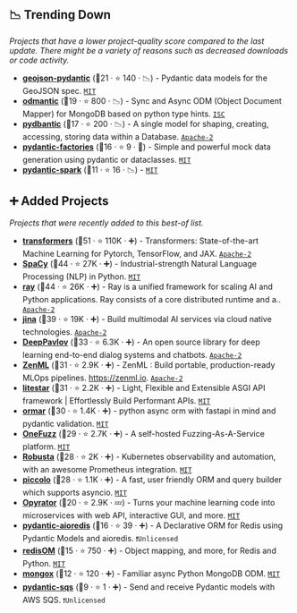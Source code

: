 ## 📉 Trending Down

_Projects that have a lower project-quality score compared to the last update. There might be a variety of reasons such as decreased downloads or code activity._

- <b><a href="https://github.com/developmentseed/geojson-pydantic">geojson-pydantic</a></b> (🥇21 ·  ⭐ 140 · 📉) - Pydantic data models for the GeoJSON spec. <code><a href="http://bit.ly/34MBwT8">MIT</a></code>
- <b><a href="https://github.com/art049/odmantic">odmantic</a></b> (🥉19 ·  ⭐ 800 · 📉) - Sync and Async ODM (Object Document Mapper) for MongoDB based on python type hints. <code><a href="http://bit.ly/3hkKRql">ISC</a></code>
- <b><a href="https://github.com/codemation/pydbantic">pydbantic</a></b> (🥉17 ·  ⭐ 200 · 📉) - A single model for shaping, creating, accessing, storing data within a Database. <code><a href="http://bit.ly/3nYMfla">Apache-2</a></code>
- <b><a href="https://github.com/litestar-org/pydantic-factories">pydantic-factories</a></b> (🥇16 ·  ⭐ 9 · 🐣) - Simple and powerful mock data generation using pydantic or dataclasses. <code><a href="http://bit.ly/34MBwT8">MIT</a></code>
- <b><a href="https://github.com/godatadriven/pydantic-spark">pydantic-spark</a></b> (🥉11 ·  ⭐ 16 · 📉) -  <code><a href="http://bit.ly/34MBwT8">MIT</a></code>

## ➕ Added Projects

_Projects that were recently added to this best-of list._

- <b><a href="https://github.com/huggingface/transformers">transformers</a></b> (🥇51 ·  ⭐ 110K · ➕) - Transformers: State-of-the-art Machine Learning for Pytorch, TensorFlow, and JAX. <code><a href="http://bit.ly/3nYMfla">Apache-2</a></code>
- <b><a href="https://github.com/explosion/spaCy">SpaCy</a></b> (🥇44 ·  ⭐ 27K · ➕) - Industrial-strength Natural Language Processing (NLP) in Python. <code><a href="http://bit.ly/34MBwT8">MIT</a></code>
- <b><a href="https://github.com/ray-project/ray">ray</a></b> (🥇44 ·  ⭐ 26K · ➕) - Ray is a unified framework for scaling AI and Python applications. Ray consists of a core distributed runtime and a.. <code><a href="http://bit.ly/3nYMfla">Apache-2</a></code>
- <b><a href="https://github.com/jina-ai/jina">jina</a></b> (🥇39 ·  ⭐ 19K · ➕) - Build multimodal AI services via cloud native technologies. <code><a href="http://bit.ly/3nYMfla">Apache-2</a></code>
- <b><a href="https://github.com/deeppavlov/DeepPavlov">DeepPavlov</a></b> (🥉33 ·  ⭐ 6.3K · ➕) - An open source library for deep learning end-to-end dialog systems and chatbots. <code><a href="http://bit.ly/3nYMfla">Apache-2</a></code>
- <b><a href="https://github.com/zenml-io/zenml">ZenML</a></b> (🥉31 ·  ⭐ 2.9K · ➕) - ZenML : Build portable, production-ready MLOps pipelines. https://zenml.io. <code><a href="http://bit.ly/3nYMfla">Apache-2</a></code>
- <b><a href="https://github.com/litestar-org/litestar">litestar</a></b> (🥉31 ·  ⭐ 2.2K · ➕) - Light, Flexible and Extensible ASGI API framework | Effortlessly Build Performant APIs. <code><a href="http://bit.ly/34MBwT8">MIT</a></code>
- <b><a href="https://github.com/collerek/ormar">ormar</a></b> (🥈30 ·  ⭐ 1.4K · ➕) - python async orm with fastapi in mind and pydantic validation. <code><a href="http://bit.ly/34MBwT8">MIT</a></code>
- <b><a href="https://github.com/microsoft/onefuzz">OneFuzz</a></b> (🥇29 ·  ⭐ 2.7K · ➕) - A self-hosted Fuzzing-As-A-Service platform. <code><a href="http://bit.ly/34MBwT8">MIT</a></code>
- <b><a href="https://github.com/robusta-dev/robusta">Robusta</a></b> (🥇28 ·  ⭐ 2K · ➕) - Kubernetes observability and automation, with an awesome Prometheus integration. <code><a href="http://bit.ly/34MBwT8">MIT</a></code>
- <b><a href="https://github.com/piccolo-orm/piccolo">piccolo</a></b> (🥉28 ·  ⭐ 1.1K · ➕) - A fast, user friendly ORM and query builder which supports asyncio. <code><a href="http://bit.ly/34MBwT8">MIT</a></code>
- <b><a href="https://github.com/ml-tooling/opyrator">Opyrator</a></b> (🥉20 ·  ⭐ 2.9K · 💤) - Turns your machine learning code into microservices with web API, interactive GUI, and more. <code><a href="http://bit.ly/34MBwT8">MIT</a></code>
- <b><a href="https://github.com/andrewthetechie/pydantic-aioredis">pydantic-aioredis</a></b> (🥇16 ·  ⭐ 39 · ➕) - A Declarative ORM for Redis using Pydantic Models and aioredis. <code>❗Unlicensed</code>
- <b><a href="https://github.com/redis/redis-om-python">redisOM</a></b> (🥉15 ·  ⭐ 750 · ➕) - Object mapping, and more, for Redis and Python. <code><a href="http://bit.ly/34MBwT8">MIT</a></code>
- <b><a href="https://github.com/aminalaee/mongox">mongox</a></b> (🥉12 ·  ⭐ 120 · ➕) - Familiar async Python MongoDB ODM. <code><a href="http://bit.ly/34MBwT8">MIT</a></code>
- <b><a href="https://github.com/andrewthetechie/pydantic-sqs">pydantic-sqs</a></b> (🥈9 ·  ⭐ 1 · ➕) - Send and receive Pydantic models with AWS SQS. <code>❗Unlicensed</code>

